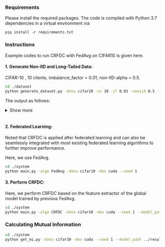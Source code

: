### Requirements

Please install the required packages. The code is compiled with Python 3.7 dependencies in a virtual environment via

```pip install -r requirements.txt```

### Instructions

Example codes to run CRFDC with FedAvg on CIFAR10 is given here.

#### 1. Generate Non-IID and Long-Tailed Data:
CIFAR-10 , 10 clients, imbalance_factor = 0.01, non-IID-alpha = 0.5.
```bash
cd ./dataset 
python generate_dataset.py -data cifar10 -nc 10 -if 0.01 -noniid 0.5 --seed 1
```

The output as follows:


<details>
    <summary>Show more</summary>
    
    Original number of samples of each label:
    [5000, 2997, 1796, 1077, 645, 387, 232, 139, 83, 50]
    All num_data_train
    12406
    client:0:  1241 [(0, 649), (1, 341), (2, 109), (3, 27), (4, 0), (5, 0), (6, 53), (7, 29), (8, 12), (9, 21)]
    client:1:  1241 [(0, 545), (1, 571), (2, 125), (3, 0), (4, 0), (5, 0), (6, 0), (7, 0), (8, 0), (9, 0)]
    client:2:  1241 [(0, 873), (1, 0), (2, 47), (3, 11), (4, 9), (5, 155), (6, 86), (7, 24), (8, 36), (9, 0)]
    client:3:  1241 [(0, 1241), (1, 0), (2, 0), (3, 0), (4, 0), (5, 0), (6, 0), (7, 0), (8, 0), (9, 0)]
    client:4:  1241 [(0, 769), (1, 425), (2, 47), (3, 0), (4, 0), (5, 0), (6, 0), (7, 0), (8, 0), (9, 0)]
    client:5:  1241 [(0, 242), (1, 615), (2, 381), (3, 3), (4, 0), (5, 0), (6, 0), (7, 0), (8, 0), (9, 0)]
    client:6:  1240 [(0, 255), (1, 283), (2, 229), (3, 42), (4, 130), (5, 59), (6, 93), (7, 86), (8, 34), (9, 29)]
    client:7:  1240 [(0, 371), (1, 10), (2, 395), (3, 225), (4, 239), (5, 0), (6, 0), (7, 0), (8, 0), (9, 0)]
    client:8:  1240 [(0, 25), (1, 0), (2, 329), (3, 633), (4, 81), (5, 172), (6, 0), (7, 0), (8, 0), (9, 0)]
    client:9:  1240 [(0, 30), (1, 752), (2, 134), (3, 136), (4, 186), (5, 1), (6, 0), (7, 0), (8, 1), (9, 0)]
    Saving to disk.
    Finish generating dataset.
</details>
<br/>

#### 2. Federated Learning:

Noted that CRFDC is applied after federated learning and can also be seamlessly integrated with most existing federated learning algorithms to further improve performance.

Here,   we use  FedAvg.

```bash
cd ./system
python main.py -algo FedAvg -data cifar10 -dev cuda --seed 1
```

#### 3. Perform CRFDC:

Here, we perform CRFDC based on the feature extractor of the global model trained by previous FedAvg.

```bash
cd ./system
python main.py -algo CRFDC -data cifar10 -dev cuda --seed 1 --model_path ../results/cifar10/model/FedAvgbest.pt --num_fea 50 --m 2
```

### Calculating Mutual Information

```bash
cd ./system
python get_mi.py -data cifar10 -dev cuda --seed 1 --model_path ../results/cifar10/model/FedAvgbest.pt
```



